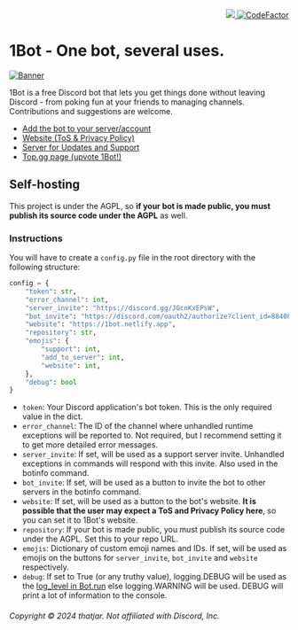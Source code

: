 <div align=right>
  <a href="https://discord.gg/JGcnKxEPsW">
    <img src="https://img.shields.io/discord/884078410010333235?label=server&logo=discord&logoColor=white">
  </a>
  <a href="https://www.codefactor.io/repository/github/thatjar/1bot">
    <img src="https://www.codefactor.io/repository/github/thatjar/1bot/badge" alt="CodeFactor" />
  </a>
</div>

# 1Bot - One bot, several uses.

[![Banner](https://1bot.netlify.app/banner.png)](https://1bot.netlify.app/)

1Bot is a free Discord bot that lets you get things done without leaving Discord - from poking fun at your friends to managing channels.  
Contributions and suggestions are welcome.

- [Add the bot to your server/account](https://discord.com/oauth2/authorize?client_id=884080176416309288)
- [Website (ToS & Privacy Policy)](https://1bot.netlify.app)
- [Server for Updates and Support](https://discord.gg/JGcnKxEPsW)
- [Top.gg page (upvote 1Bot!)](https://top.gg/bot/884080176416309288)

## Self-hosting

This project is under the AGPL, so **if your bot is made public, you must publish its source code under the AGPL** as well.

### Instructions

You will have to create a `config.py` file in the root directory with the following structure:

```py
config = {
    "token": str,
    "error_channel": int,
    "server_invite": "https://discord.gg/JGcnKxEPsW",
    "bot_invite": "https://discord.com/oauth2/authorize?client_id=884080176416309288",
    "website": "https://1bot.netlify.app",
    "repository": str,
    "emojis": {
        "support": int,
        "add_to_server": int,
        "website": int,
    },
    "debug": bool
}

```

- `token`: Your Discord application's bot token. This is the only required value in the dict.
- `error_channel`: The ID of the channel where unhandled runtime exceptions will be reported to. Not required, but I recommend setting it to get more detailed error messages.
- `server_invite`: If set, will be used as a support server invite. Unhandled exceptions in commands will respond with this invite. Also used in the botinfo command.
- `bot_invite`: If set, will be used as a button to invite the bot to other servers in the botinfo command.
- `website`: If set, will be used as a button to the bot's website. **It is possible that the user may expect a ToS and Privacy Policy here**, so you can set it to 1Bot's website.
- `repository`: If your bot is made public, you must publish its source code under the AGPL. Set this to your repo URL.
- `emojis`: Dictionary of custom emoji names and IDs. If set, will be used as emojis on the buttons for `server_invite`, `bot_invite` and `website` respectively.
- `debug`: If set to True (or any truthy value), logging.DEBUG will be used as the [log_level in Bot.run](https://discordpy.readthedocs.io/en/latest/ext/commands/api.html?highlight=log_level#discord.ext.commands.Bot.run) else logging.WARNING will be used. DEBUG will print a lot of information to the console.

###### Copyright &copy; 2024 thatjar. Not affiliated with Discord, Inc.
